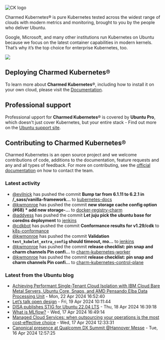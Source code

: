 ![CK logo](https://assets.ubuntu.com/v1/451d4cf4-Charmed+Kubernetes_RGB_onWhite_2022.svg)

Charmed Kubernetes® is pure Kubernetes tested across the widest range of clouds with modern metrics and monitoring, brought to you by the people who deliver Ubuntu.

Google, Microsoft, and many other institutions run Kubernetes on Ubuntu because we focus on the latest container capabilities in modern kernels. That’s why it’s the top choice for enterprise Kubernetes, too.

![](https://assets.ubuntu.com/v1/843c77b6-juju-at-a-glace.svg)

## Deploying Charmed Kubernetes®

To learn more about **Charmed Kubernetes**®, including how to install it on your own cloud, please visit the [Documentation][docs].

## Professional support

Professional upport for **Charmed Kubernetes**® is covered by **Ubuntu Pro**, which doesn't just cover Kubernetes, but your entire stack - Find out more on the [Ubuntu support site](https://ubuntu.com/support).

## Contributing to Charmed Kubernetes®

Charmed Kubernetes is an open source project and we welcome contributions of code, additions to the documentation, feature requests and any and all types of feedback. For more on contributing, see the [official documentation][get-in-touch] on how to contact the team.

<!-- LINKS -->
[docs]: https://ubuntu.com/kubernetes/docs
[get-in-touch]: https://ubuntu.com/kubernetes/docs/get-in-touch

### Latest activity

<!-- activity starts -->
 - [@evilnick](https://github.com/evilnick) has pushed the commit **Bump tar from 6.1.11 to 6.2.1 in /_sass/vanilla-framework...** to [kubernetes-docs](https://github.com/charmed-kubernetes/kubernetes-docs)
 - [@kwmonroe](https://github.com/kwmonroe) has pushed the commit **new storage cache config option (#68)  * add new storage-...** to [docker-registry-charm](https://github.com/charmed-kubernetes/docker-registry-charm)
 - [@addyess](https://github.com/addyess) has pushed the commit **Let juju pick the ubuntu base for coredns deployment** to [jenkins](https://github.com/charmed-kubernetes/jenkins)
 - [@cdkbot](https://github.com/cdkbot) has pushed the commit **Conformance results for v1.29/cdk** to [k8s-conformance](https://github.com/charmed-kubernetes/k8s-conformance)
 - [@kwmonroe](https://github.com/kwmonroe) has pushed the commit **Validation `test_kubelet_extra_config` should timeout, mo...** to [jenkins](https://github.com/charmed-kubernetes/jenkins)
 - [@kwmonroe](https://github.com/kwmonroe) has pushed the commit **release checklist: pin snap and charm channels  Pin confi...** to [charm-kubernetes-worker](https://github.com/charmed-kubernetes/charm-kubernetes-worker)
 - [@kwmonroe](https://github.com/kwmonroe) has pushed the commit **release checklist: pin snap and charm channels  Pin confi...** to [charm-kubernetes-control-plane](https://github.com/charmed-kubernetes/charm-kubernetes-control-plane)
<!-- activity ends -->

<!-- roadmap starts -->

<!-- roadmap ends -->

### Latest from the Ubuntu blog

<!-- blog starts -->
* [Achieving Performant Single-Tenant Cloud Isolation with IBM Cloud Bare Metal Servers, Ubuntu Core, Snaps, and AMD Pensando Elba Data Processing Unit](https://ubuntu.com//blog/cloud-isolation-ibm-bare-metal-ubuntu-core) - Mon, 22 Apr 2024 16:52:40 
* [Let’s talk open design](https://ubuntu.com//blog/lets-talk-open-design) - Fri, 19 Apr 2024 10:11:44 
* [DISA publishes STIG for Ubuntu 22.04 LTS](https://ubuntu.com//blog/disa-stig-ubuntu-22-04-lts) - Thu, 18 Apr 2024 16:39:18 
* [What is MLflow?](https://ubuntu.com//blog/what-is-mlflow) - Wed, 17 Apr 2024 16:49:14 
* [Managed Cloud Services: when outsourcing your operations is the most cost-effective choice](https://ubuntu.com//blog/managed-cloud-services-when-outsourcing-your-operations-is-the-most-cost-effective-choice) - Wed, 17 Apr 2024 12:33:31 
* [Canonical presence at Qualcomm DX Summit @Hannover Messe](https://ubuntu.com//blog/canonical-presence-at-qualcomm-dx-summit-hannover-messe) - Tue, 16 Apr 2024 12:57:25 
<!-- blog ends -->
